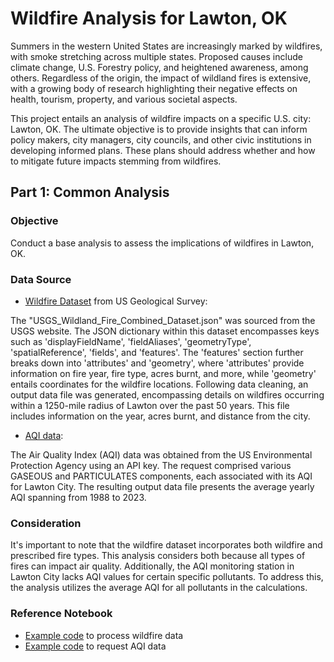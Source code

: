# Wildfire Analysis for Lawton, OK
Summers in the western United States are increasingly marked by wildfires, with smoke stretching across multiple states. Proposed causes include climate change, U.S. Forestry policy, and heightened awareness, among others. Regardless of the origin, the impact of wildland fires is extensive, with a growing body of research highlighting their negative effects on health, tourism, property, and various societal aspects.

This project entails an analysis of wildfire impacts on a specific U.S. city: Lawton, OK. The ultimate objective is to provide insights that can inform policy makers, city managers, city councils, and other civic institutions in developing informed plans. These plans should address whether and how to mitigate future impacts stemming from wildfires.

## Part 1: Common Analysis
### Objective
Conduct a base analysis to assess the implications of wildfires in Lawton, OK. 
### Data Source
* [Wildfire Dataset](https://www.sciencebase.gov/catalog/item/61aa537dd34eb622f699df81) from US Geological Survey:

The "USGS_Wildland_Fire_Combined_Dataset.json" was sourced from the USGS website. The JSON dictionary within this dataset encompasses keys such as 'displayFieldName', 'fieldAliases', 'geometryType', 'spatialReference', 'fields', and 'features'. The 'features' section further breaks down into 'attributes' and 'geometry', where 'attributes' provide information on fire year, fire type, acres burnt, and more, while 'geometry' entails coordinates for the wildfire locations. Following data cleaning, an output data file was generated, encompassing details on wildfires occurring within a 1250-mile radius of Lawton over the past 50 years. This file includes information on the year, acres burnt, and distance from the city.

* [AQI data](https://aqs.epa.gov/data/api):
  
The Air Quality Index (AQI) data was obtained from the US Environmental Protection Agency using an API key. The request comprised various GASEOUS and PARTICULATES components, each associated with its AQI for Lawton City. The resulting output data file presents the average yearly AQI spanning from 1988 to 2023.

### Consideration
It's important to note that the wildfire dataset incorporates both wildfire and prescribed fire types. This analysis considers both because all types of fires can impact air quality. Additionally, the AQI monitoring station in Lawton City lacks AQI values for certain specific pollutants. To address this, the analysis utilizes the average AQI for all pollutants in the calculations.

### Reference Notebook
* [Example code](https://drive.google.com/file/d/1qNI6hji8CvDeBsnLDAhJXvaqf2gcg8UV/view?usp=sharing) to process wildfire data
* [Example code](https://drive.google.com/file/d/1bxl9qrb_52RocKNGfbZ5znHVqFDMkUzf/view?usp=sharing) to request AQI data
